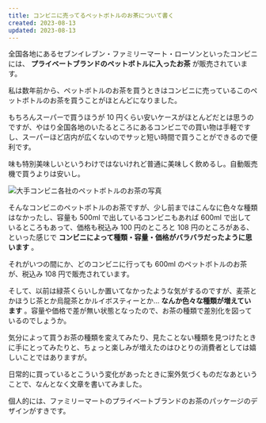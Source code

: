 ```yaml
---
title: コンビニに売ってるペットボトルのお茶について書く
created: 2023-08-13
updated: 2023-08-13
---
```


全国各地にあるセブンイレブン・ファミリーマート・ローソンといったコンビニには、 **プライベートブランドのペットボトルに入ったお茶** が販売されています。

私は数年前から、ペットボトルのお茶を買うときはコンビニに売っているこのペットボトルのお茶を買うことがほとんどになりました。

もちろんスーパーで買うほうが 10 円くらい安いケースがほとんどだとは思うのですが、やはり全国各地のいたるところにあるコンビニでの買い物は手軽ですし、スーパーほど店内が広くないのでサッと短い時間で買うことができるので便利です。

味も特別美味しいというわけではないけれど普通に美味しく飲めるし。自動販売機で買うよりは安いし。

![大手コンビニ各社のペットボトルのお茶の写真](d47f800a-a1a8-461d-ff9e-0676ab195c00)

そんなコンビニのペットボトルのお茶ですが、少し前まではこんなに色々な種類はなかったし、容量も 500ml で出しているコンビニもあれば 600ml で出しているところもあって、価格も税込み 100 円のところと 108 円のところがある、といった感じで **コンビニによって種類・容量・価格がバラバラだったように思います** 。

それがいつの間にか、どのコンビニに行っても 600ml のペットボトルのお茶が、税込み 108 円で販売されています。

そして、以前は緑茶くらいしか置いてなかったような気がするのですが、麦茶とかほうじ茶とか烏龍茶とかルイボスティーとか… **なんか色々な種類が増えています** 。容量や価格で差が無い状態となったので、お茶の種類で差別化を図っているのでしょうか。

気分によって買うお茶の種類を変えてみたり、見たことない種類を見つけたときに手にとってみたりと、ちょっと楽しみが増えたのはひとりの消費者としては嬉しいことではありますが。

日常的に買っているとこういう変化があったときに案外気づくものだなあということで、なんとなく文章を書いてみました。

個人的には、ファミリーマートのプライベートブランドのお茶のパッケージのデザインがすきです。

